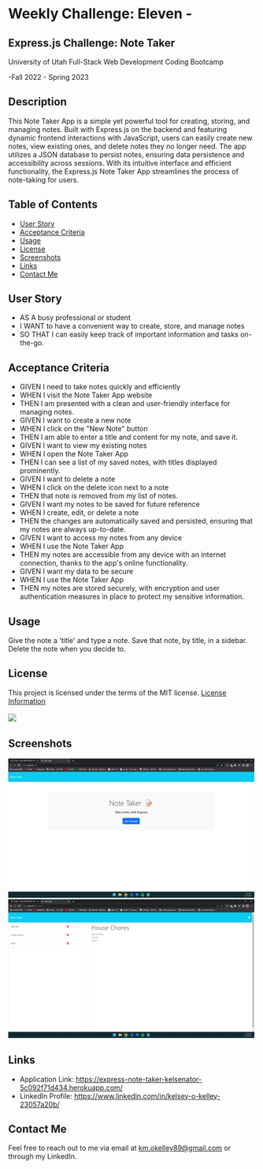 # Weekly Challenge: Eleven -

## Express.js Challenge: Note Taker

  University of Utah
  Full-Stack Web Development Coding Bootcamp

  -Fall 2022 - Spring 2023

## Description

  This Note Taker App is a simple yet powerful tool for creating, storing, and managing notes. Built with Express.js on the backend and featuring dynamic frontend interactions with JavaScript, users can easily create new notes, view existing ones, and delete notes they no longer need. The app utilizes a JSON database to persist notes, ensuring data persistence and accessibility across sessions. With its intuitive interface and efficient functionality, the Express.js Note Taker App streamlines the process of note-taking for users.

## Table of Contents

  - [User Story](#user-story)
  - [Acceptance Criteria](#acceptance-criteria)
  - [Usage](#usage)
  - [License](#license)
  - [Screenshots](#screenshots)
  - [Links](#links)
  - [Contact Me](#contact)

## User Story

  * AS A busy professional or student
  * I WANT to have a convenient way to create, store, and manage notes
  * SO THAT I can easily keep track of important information and tasks on-the-go.

## Acceptance Criteria

  * GIVEN I need to take notes quickly and efficiently
  * WHEN I visit the Note Taker App website
  * THEN I am presented with a clean and user-friendly interface for managing notes.
  * GIVEN I want to create a new note
  * WHEN I click on the "New Note" button
  * THEN I am able to enter a title and content for my note, and save it.
  * GIVEN I want to view my existing notes
  * WHEN I open the Note Taker App
  * THEN I can see a list of my saved notes, with titles displayed prominently.
  * GIVEN I want to delete a note
  * WHEN I click on the delete icon next to a note
  * THEN that note is removed from my list of notes.
  * GIVEN I want my notes to be saved for future reference
  * WHEN I create, edit, or delete a note
  * THEN the changes are automatically saved and persisted, ensuring that my notes are always up-to-date.
  * GIVEN I want to access my notes from any device
  * WHEN I use the Note Taker App
  * THEN my notes are accessible from any device with an internet connection, thanks to the app's online functionality.
  * GIVEN I want my data to be secure
  * WHEN I use the Note Taker App
  * THEN my notes are stored securely, with encryption and user authentication measures in place to protect my sensitive information.

## Usage

  Give the note a 'title' and type a note. 
  Save that note, by title, in a sidebar.
  Delete the note when you decide to. 

## License

  This project is licensed under the terms of the MIT license.
  [License Information](https://choosealicense.com/licenses/mit)
  <br/>
  <br/>
  <a href="https://choosealicense.com/licenses/mit">
  <img src="https://img.shields.io/badge/License-MIT-blue" />
  </a>

## Screenshots

![alt_text](./public/assets/images/Screenshot%20(37).png)
![alt_text](./public/assets/images/Screenshot%20(40).png)

## Links

  * Application Link: https://express-note-taker-kelsenator-5c092f71d434.herokuapp.com/
  * LinkedIn Profile: https://www.linkedin.com/in/kelsey-o-kelley-23057a20b/

## Contact Me

  Feel free to reach out to me via email at km.okelley89@gmail.com or through my LinkedIn.